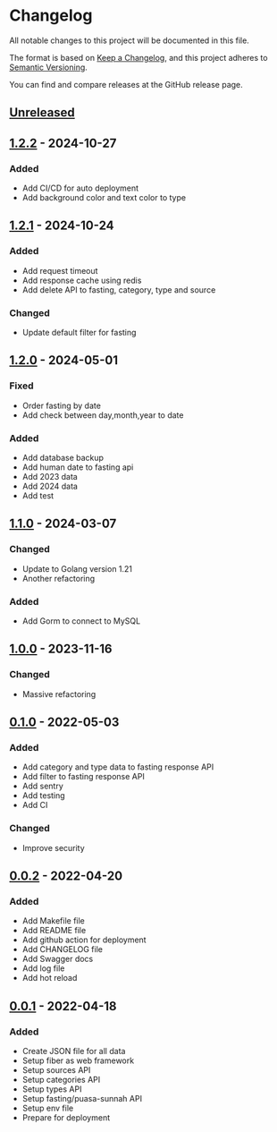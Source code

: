# Changelog
All notable changes to this project will be documented in this file.

The format is based on [Keep a Changelog](https://keepachangelog.com/en/1.0.0/),
and this project adheres to [Semantic Versioning](https://semver.org/spec/v2.0.0.html).

You can find and compare releases at the GitHub release page.

## [Unreleased]

## [1.2.2] - 2024-10-27

### Added
- Add CI/CD for auto deployment
- Add background color and text color to type

## [1.2.1] - 2024-10-24

### Added
- Add request timeout
- Add response cache using redis
- Add delete API to fasting, category, type and source

### Changed
- Update default filter for fasting

## [1.2.0] - 2024-05-01

### Fixed
- Order fasting by date
- Add check between day,month,year to date

### Added
- Add database backup
- Add human date to fasting api
- Add 2023 data
- Add 2024 data
- Add test

## [1.1.0] - 2024-03-07

### Changed
- Update to Golang version 1.21
- Another refactoring

### Added
- Add Gorm to connect to MySQL

## [1.0.0] - 2023-11-16

### Changed
- Massive refactoring

## [0.1.0] - 2022-05-03

### Added
- Add category and type data to fasting response API
- Add filter to fasting response API
- Add sentry
- Add testing
- Add CI

### Changed
- Improve security

## [0.0.2] - 2022-04-20

### Added
- Add Makefile file
- Add README file
- Add github action for deployment
- Add CHANGELOG file
- Add Swagger docs
- Add log file
- Add hot reload

## [0.0.1] - 2022-04-18

### Added
- Create JSON file for all data
- Setup fiber as web framework
- Setup sources API
- Setup categories API
- Setup types API
- Setup fasting/puasa-sunnah API
- Setup env file
- Prepare for deployment

[Unreleased]: https://github.com/granitebps/puasa-sunnah-api/compare/main...dev
[1.2.2]: https://github.com/granitebps/puasa-sunnah-api/compare/v1.2.1...v1.2.2
[1.2.1]: https://github.com/granitebps/puasa-sunnah-api/compare/v1.2.0...v1.2.1
[1.2.0]: https://github.com/granitebps/puasa-sunnah-api/compare/v1.1.0...v1.2.0
[1.1.0]: https://github.com/granitebps/puasa-sunnah-api/compare/v1.0.0...v1.1.0
[1.0.0]: https://github.com/granitebps/puasa-sunnah-api/compare/v0.1.0...v1.0.0
[0.1.0]: https://github.com/granitebps/puasa-sunnah-api/compare/v0.0.2...v0.1.0
[0.0.2]: https://github.com/granitebps/puasa-sunnah-api/compare/v0.0.1...v0.0.2
[0.0.1]: https://github.com/granitebps/puasa-sunnah-api/releases/tag/v0.0.1